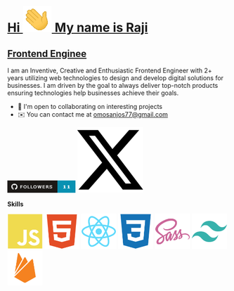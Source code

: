 # <u>**Hi <img src="image.png" alt="alt text"/> My name is Raji**</u>

## <u>**Frontend Enginee**</u>

I am an Inventive, Creative and Enthusiastic Frontend Engineer with 2+ years utilizing web technologies to design and develop digital solutions for businesses. I am driven by the goal to always deliver top-notch products ensuring technologies help businesses achieve their goals.

* 🤝  I'm open to collaborating on interesting projects
* ✉️  You can contact me at omosanjos77@gmail.com

[![alt text](image-1.png)](https://www.github.com/rajiss-ctrl)
[![alt text](image-10.png)](https://www.twitter.com/rajisanjo)


**Skills**

<img src="image-2.png" alt="alt text" style="width: 80px; height: 80px;"> 
<img src="image-4.png" alt="alt text" style="width: 80px; height: 80px;"> 
<img src="image-5.png" alt="alt text" style="width: 80px; height: 80px;"> 
<img src="image-6.png" alt="alt text" style="width: 80px; height: 80px;"> 
<img src="image-7.png" alt="alt text" style="width: 80px; height: 80px;"> 
<img src="image-8.png" alt="alt text" style="width: 80px; height: 80px;"> 
<img src="image-9.png" alt="alt text" style="width: 80px; height: 80px;"> 
 